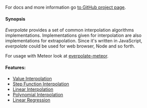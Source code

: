 For docs and more information go [to GitHub project page](http://borischumichev.github.io/everpolate/).

#### Synopsis

*Everpolate* provides a set of common interpolation algorithms implementations. Implementations given for interpolation are also implementations for extrapolation. Since it's written in JavaScript, *everpolate* could be used for web browser, Node and so forth.

For usage with Meteor look at [everpolate-meteor](https://github.com/rmuratov/everpolate-meteor).

#### Features:

* [Value Interpolation](https://borischumichev.github.io/everpolate/#value)
* [Step Function Interpolation](https://borischumichev.github.io/everpolate/#step)
* [Linear Interpolation](https://borischumichev.github.io/everpolate/#linear)
* [Polynomial Interpolation](https://borischumichev.github.io/everpolate/#poly)
* [Linear Regression](https://borischumichev.github.io/everpolate/#regression)
